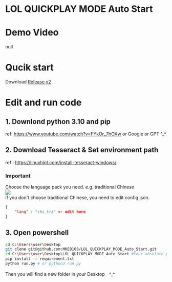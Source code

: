 # LOL QUICKPLAY MODE Auto Start
# Demo Video
null



# Qucik start
Download [Release v2](https://github.com/MKE0108/LOL_QUICKPLAY_MODE_Auto_Start/releases/tag/v2.0)


# Edit and run code
## 1. Downlond python 3.10 and pip
ref: https://www.youtube.com/watch?v=FYkOr_7hOXw or Google or GPT ^_^

## 2. Download Tesseract & Set environment path  
ref : https://linuxhint.com/install-tesseract-windows/  
### Important
Choose the language pack you need. e.g. traditional Chinese  
![](https://github.com/MKE0108/LOL_NG_auto_Start/blob/main/readme/image1.jpg)  
if you don't choose traditional Chinese, you need to edit config.json.
```json
{
    "lang" : "chi_tra" <- edit here
}
```

## 3. Open powershell
```bash
cd C:\Users\user\Desktop
git clone git@github.com:MKE0108/LOL_QUICKPLAY_MODE_Auto_Start.git
cd C:\Users\user\Desktop\LOL_QUICKPLAY_MODE_Auto_Start #Your absolute path of this folder
pip install -r requirement.txt
python run.py # or python3 run.py
```
Then you will find a new folder in your Desktop　^_^
